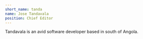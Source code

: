 ```yaml
---
short_name: tanda
name: Jose Tandavala
position: Chief Editor
---
```


Tandavala is an avid software developer based in south of Angola.
